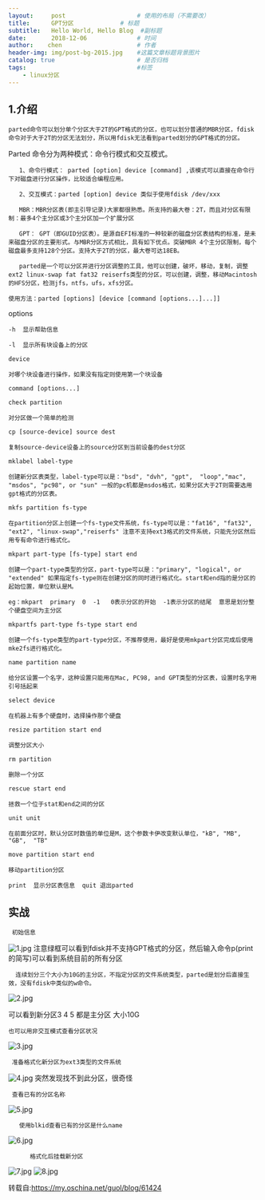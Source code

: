 ```yaml
---
layout:     post                    # 使用的布局（不需要改）
title:      GPT分区             # 标题 
subtitle:   Hello World, Hello Blog  #副标题
date:       2018-12-06              # 时间
author:    chen                     # 作者
header-img: img/post-bg-2015.jpg    #这篇文章标题背景图片
catalog: true                       # 是否归档
tags:                               #标签
    - linux分区
---
```


## 1.介绍

```
parted命令可以划分单个分区大于2T的GPT格式的分区，也可以划分普通的MBR分区，fdisk命令对于大于2T的分区无法划分，所以用fdisk无法看到parted划分的GPT格式的分区。
```

Parted 命令分为两种模式：命令行模式和交互模式。

       1、命令行模式： parted [option] device [command] ,该模式可以直接在命令行下对磁盘进行分区操作，比较适合编程应用。

       2、交互模式：parted [option] device 类似于使用fdisk /dev/xxx

       MBR：MBR分区表(即主引导记录)大家都很熟悉。所支持的最大卷：2T，而且对分区有限制：最多4个主分区或3个主分区加一个扩展分区

       GPT： GPT（即GUID分区表）。是源自EFI标准的一种较新的磁盘分区表结构的标准，是未来磁盘分区的主要形式。与MBR分区方式相比，具有如下优点。突破MBR 4个主分区限制，每个磁盘最多支持128个分区。支持大于2T的分区，最大卷可达18EB。

       parted是一个可以分区并进行分区调整的工具，他可以创建，破坏，移动，复制，调整ext2 linux-swap fat fat32 reiserfs类型的分区，可以创建，调整，移动Macintosh的HFS分区，检测jfs，ntfs，ufs，xfs分区。



```
使用方法：parted [options] [device [command [options...]...]]
```

options

    -h  显示帮助信息

    -l  显示所有块设备上的分区

    device

    对哪个块设备进行操作，如果没有指定则使用第一个块设备

    command [options...]

    check partition  

    对分区做一个简单的检测

    cp [source-device] source dest  

    复制source-device设备上的source分区到当前设备的dest分区

    mklabel label-type 

    创建新分区表类型，label-type可以是："bsd", "dvh", "gpt",  "loop","mac", "msdos", "pc98", or "sun" 一般的pc机都是msdos格式，如果分区大于2T则需要选用gpt格式的分区表。

    mkfs partition fs-type  

    在partition分区上创建一个fs-type文件系统，fs-type可以是："fat16", "fat32", "ext2", "linux-swap","reiserfs" 注意不支持ext3格式的文件系统，只能先分区然后用专有命令进行格式化。

    mkpart part-type [fs-type] start end 

    创建一个part-type类型的分区，part-type可以是："primary", "logical", or "extended" 如果指定fs-type则在创建分区的同时进行格式化。start和end指的是分区的起始位置，单位默认是M。

    eg：mkpart  primary  0  -1   0表示分区的开始  -1表示分区的结尾  意思是划分整个硬盘空间为主分区

    mkpartfs part-type fs-type start end 

    创建一个fs-type类型的part-type分区，不推荐使用，最好是使用mkpart分区完成后使用mke2fs进行格式化。

    name partition name 

    给分区设置一个名字，这种设置只能用在Mac, PC98, and GPT类型的分区表，设置时名字用引号括起来

    select device 

    在机器上有多个硬盘时，选择操作那个硬盘

    resize partition start end  

    调整分区大小

    rm partition  

    删除一个分区

    rescue start end  

    拯救一个位于stat和end之间的分区

    unit unit 

    在前面分区时，默认分区时数值的单位是M，这个参数卡伊改变默认单位，"kB", "MB",  "GB",  "TB"

    move partition start end 

    移动partition分区

    print  显示分区表信息  quit 退出parted


## 实战

     初始信息

![1.jpg](https://note.youdao.com/yws/res/17214/WEBRESOURCE2c02ea098dcf209496dcfc5af504c98b)
    注意绿框可以看到fdisk并不支持GPT格式的分区，然后输入命令p(print的简写)可以看到系统目前的所有分区

      连续划分三个大小为10G的主分区，不指定分区的文件系统类型，parted是划分后直接生效，没有fdisk中类似的w命令。
![2.jpg](https://note.youdao.com/yws/res/17218/WEBRESOURCE007178f892c657213747a77061c8f3bf)
   
   可以看到新分区3 4 5 都是主分区 大小10G

    也可以用非交互模式查看分区状况
![3.jpg](https://note.youdao.com/yws/res/17247/WEBRESOURCE4666d0020f527991cdff52e78da84edc)
    
     准备格式化新分区为ext3类型的文件系统
![4.jpg](https://note.youdao.com/yws/res/17225/WEBRESOURCE7972e07c33a7334729dc0fdc5ea3a9b1)
突然发现找不到此分区，很奇怪

     查看已有的分区名称
    
![5.jpg](https://note.youdao.com/yws/res/17229/WEBRESOURCE2a3fe64508f3cb3e81e13252b56e996f)
    
       使用blkid查看已有的分区是什么name
       
![6.jpg](https://note.youdao.com/yws/res/17233/WEBRESOURCEf0eac6ab2a5d8c277681bab37d62993a)
       
          格式化后挂载新分区
![7.jpg](https://note.youdao.com/yws/res/17252/WEBRESOURCE5ae8d0e34da7b796a621b0136abd2c66)
![8.jpg](https://note.youdao.com/yws/res/17239/WEBRESOURCEa693dbe6bc0327aad0dac37df1398f43)
























转载自:https://my.oschina.net/guol/blog/61424









 

